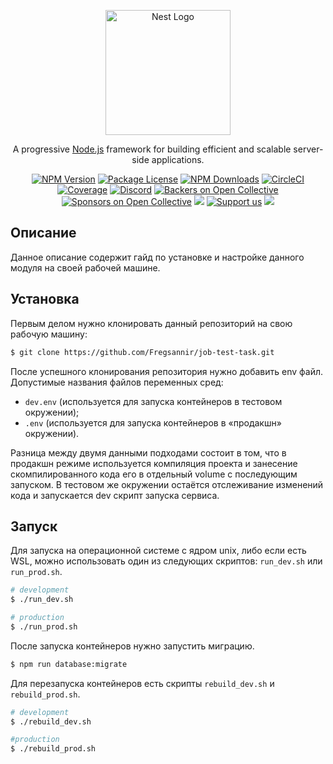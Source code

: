 <p align="center">
  <a href="http://nestjs.com/" target="blank"><img src="https://nestjs.com/img/logo-small.svg" width="200" alt="Nest Logo" /></a>
</p>

[circleci-image]: https://img.shields.io/circleci/build/github/nestjs/nest/master?token=abc123def456
[circleci-url]: https://circleci.com/gh/nestjs/nest

  <p align="center">A progressive <a href="http://nodejs.org" target="_blank">Node.js</a> framework for building efficient and scalable server-side applications.</p>
    <p align="center">
<a href="https://www.npmjs.com/~nestjscore" target="_blank"><img src="https://img.shields.io/npm/v/@nestjs/core.svg" alt="NPM Version" /></a>
<a href="https://www.npmjs.com/~nestjscore" target="_blank"><img src="https://img.shields.io/npm/l/@nestjs/core.svg" alt="Package License" /></a>
<a href="https://www.npmjs.com/~nestjscore" target="_blank"><img src="https://img.shields.io/npm/dm/@nestjs/common.svg" alt="NPM Downloads" /></a>
<a href="https://circleci.com/gh/nestjs/nest" target="_blank"><img src="https://img.shields.io/circleci/build/github/nestjs/nest/master" alt="CircleCI" /></a>
<a href="https://coveralls.io/github/nestjs/nest?branch=master" target="_blank"><img src="https://coveralls.io/repos/github/nestjs/nest/badge.svg?branch=master#9" alt="Coverage" /></a>
<a href="https://discord.gg/G7Qnnhy" target="_blank"><img src="https://img.shields.io/badge/discord-online-brightgreen.svg" alt="Discord"/></a>
<a href="https://opencollective.com/nest#backer" target="_blank"><img src="https://opencollective.com/nest/backers/badge.svg" alt="Backers on Open Collective" /></a>
<a href="https://opencollective.com/nest#sponsor" target="_blank"><img src="https://opencollective.com/nest/sponsors/badge.svg" alt="Sponsors on Open Collective" /></a>
  <a href="https://paypal.me/kamilmysliwiec" target="_blank"><img src="https://img.shields.io/badge/Donate-PayPal-ff3f59.svg"/></a>
    <a href="https://opencollective.com/nest#sponsor"  target="_blank"><img src="https://img.shields.io/badge/Support%20us-Open%20Collective-41B883.svg" alt="Support us"></a>
  <a href="https://twitter.com/nestframework" target="_blank"><img src="https://img.shields.io/twitter/follow/nestframework.svg?style=social&label=Follow"></a>
</p>
  <!--[![Backers on Open Collective](https://opencollective.com/nest/backers/badge.svg)](https://opencollective.com/nest#backer)
  [![Sponsors on Open Collective](https://opencollective.com/nest/sponsors/badge.svg)](https://opencollective.com/nest#sponsor)-->

## Oписание

Данное описание содержит гайд по установке и настройке данного модуля на своей рабочей машине.

## Установка

Первым делом нужно клонировать данный репозиторий на свою рабочую машину:

```bash
$ git clone https://github.com/Fregsannir/job-test-task.git
```

После успешного клонирования репозитория нужно добавить env файл.
Допустимые названия файлов переменных сред:

- `dev.env` (используется для запуска контейнеров в тестовом окружении);
- `.env` (используется для запуска контейнеров в «продакшн» окружении).

Разница между двумя данными подходами состоит в том, что в продакшн режиме используется компиляция проекта и занесение скомпилированного кода его в отдельный volume с последующим запуском. В тестовом же окружении остаётся отслеживание изменений кода и запускается dev скрипт запуска сервиса.

## Запуск

Для запуска на операционной системе с ядром unix, либо если есть WSL, можно использовать один из следующих скриптов: `run_dev.sh` или `run_prod.sh`.

```bash
# development
$ ./run_dev.sh

# production
$ ./run_prod.sh
```

После запуска контейнеров нужно запустить миграцию.

```bash
$ npm run database:migrate
```

Для перезапуска контейнеров есть скрипты `rebuild_dev.sh` и `rebuild_prod.sh`.

```bash
# development
$ ./rebuild_dev.sh

#production
$ ./rebuild_prod.sh
```
